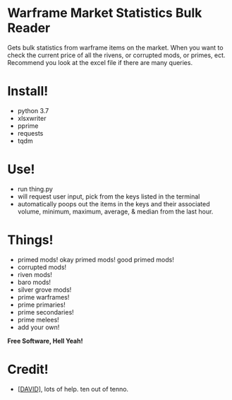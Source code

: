 # Warframe Market Statistics Bulk Reader

Gets bulk statistics from warframe items on the market. When you want to check the current price of all the rivens, or corrupted mods, or primes, ect. Recommend you look at the excel file if there are many queries.

# Install!

  - python 3.7
  - xlsxwriter
  - pprime
  - requests
  - tqdm


# Use!

 - run thing.py
 - will request user input, pick from the keys listed in the terminal
 - automatically poops out the items in the keys and their associated volume, minimum, maximum, average, & median from the last hour. 
# Things!
 - primed mods! okay primed mods! good primed mods!
 - corrupted mods!
 - riven mods!
 - baro mods!
 - silver grove mods!
 - prime warframes!
 - prime primaries!
 - prime secondaries!
 - prime melees!
 - add your own!
 
**Free Software, Hell Yeah!**

# Credit!
 - [[DAVID]](https://github.com/dsluo), lots of help. ten out of tenno.

[//]: # (These are reference links used in the body of this note and get stripped out when the markdown processor does its job. There is no need to format nicely because it shouldn't be seen. Thanks SO - http://stackoverflow.com/questions/4823468/store-comments-in-markdown-syntax)


   [dill]: <https://github.com/joemccann/dillinger>
   [git-repo-url]: <https://github.com/joemccann/dillinger.git>
   [john gruber]: <http://daringfireball.net>
   [df1]: <http://daringfireball.net/projects/markdown/>
   [markdown-it]: <https://github.com/markdown-it/markdown-it>
   [Ace Editor]: <http://ace.ajax.org>
   [node.js]: <http://nodejs.org>
   [Twitter Bootstrap]: <http://twitter.github.com/bootstrap/>
   [jQuery]: <http://jquery.com>
   [@tjholowaychuk]: <http://twitter.com/tjholowaychuk>
   [express]: <http://expressjs.com>
   [AngularJS]: <http://angularjs.org>
   [Gulp]: <http://gulpjs.com>

   [PlDb]: <https://github.com/joemccann/dillinger/tree/master/plugins/dropbox/README.md>
   [PlGh]: <https://github.com/joemccann/dillinger/tree/master/plugins/github/README.md>
   [PlGd]: <https://github.com/joemccann/dillinger/tree/master/plugins/googledrive/README.md>
   [PlOd]: <https://github.com/joemccann/dillinger/tree/master/plugins/onedrive/README.md>
   [PlMe]: <https://github.com/joemccann/dillinger/tree/master/plugins/medium/README.md>
   [PlGa]: <https://github.com/RahulHP/dillinger/blob/master/plugins/googleanalytics/README.md>
